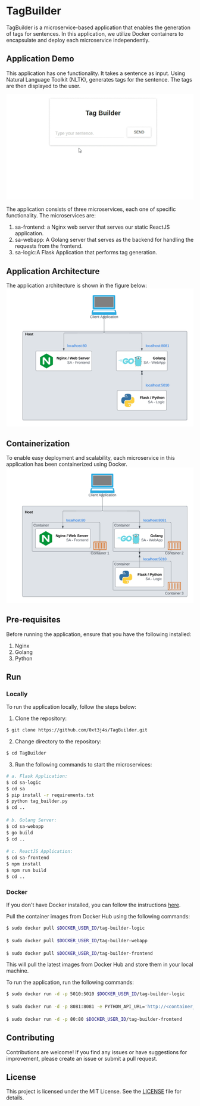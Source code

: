 # TagBuilder

TagBuilder is a microservice-based application that enables the generation of tags for sentences. In this application, we utilize Docker containers to encapsulate and deploy each microservice independently. 

## Application Demo
This application has one functionality. It takes a sentence as input. Using Natural Language Toolkit (NLTK), generates tags for the sentence. The tags are then displayed to the user. 

![Application Demo](/utils/TagBuilder_demo.gif)

The application consists of three microservices, each one of specific functionality. The microservices are:
1. sa-frontend: a Nginx web server that serves our static ReactJS application.
2. sa-webapp: A Golang server that serves as the backend for handling the requests from the frontend.
3. sa-logic:A Flask Application that performs tag generation.

## Application Architecture
The application architecture is shown in the figure below:
![TagBuilder Architecture](/utils/microservice_architecture.png)

## Containerization
To enable easy deployment and scalability, each microservice in this application has been containerized using Docker. 
![Containerized Microservices](/utils/containerized_microservices.png)

## Pre-requisites

Before running the application, ensure that you have the following installed:

1. Nginx
2. Golang
3. Python

## Run

### Locally
To run the application locally, follow the steps below:
1. Clone the repository:
```bash
$ git clone https://github.com/0xt3j4s/TagBuilder.git
```
2. Change directory to the repository:
```bash
$ cd TagBuilder
```
3. Run the following commands to start the microservices: <br>


    
```bash
# a. Flask Application:
$ cd sa-logic
$ cd sa
$ pip install -r requirements.txt
$ python tag_builder.py
$ cd ..

# b. Golang Server:
$ cd sa-webapp
$ go build
$ cd ..

# c. ReactJS Application:
$ cd sa-frontend
$ npm install
$ npm run build
$ cd ..
```


### Docker
If you don't have Docker installed, you can follow the instructions [here](https://docs.docker.com/get-docker/).

Pull the container images from Docker Hub using the following commands:

```bash
$ sudo docker pull $DOCKER_USER_ID/tag-builder-logic

$ sudo docker pull $DOCKER_USER_ID/tag-builder-webapp

$ sudo docker pull $DOCKER_USER_ID/tag-builder-frontend
```

This will pull the latest images from Docker Hub and store them in your local machine.

To run the application, run the following commands:

```bash
$ sudo docker run -d -p 5010:5010 $DOCKER_USER_ID/tag-builder-logic

$ sudo docker run -d -p 8081:8081 -e PYTHON_API_URL='http://<container_ip or docker machine ip>:5010' $DOCKER_USER_ID/tag-builder-webapp

$ sudo docker run -d -p 80:80 $DOCKER_USER_ID/tag-builder-frontend
```



## Contributing
Contributions are welcome! If you find any issues or have suggestions for improvement, please create an issue or submit a pull request.
<!-- If you would like to contribute to TagBuilder, please follow the guidelines in CONTRIBUTING.md. We welcome contributions from the community. -->

## License
This project is licensed under the MIT License. See the [LICENSE](/LICENSE) file for details.

